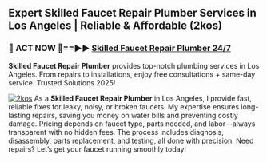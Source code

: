 ## Expert Skilled Faucet Repair Plumber Services in Los Angeles | Reliable & Affordable (2kos)  

<h3>🚿 ACT NOW 🌟==►► <a href="https://tinyurl.com/2ne6vx2x" rel="nofollow">Skilled Faucet Repair Plumber 24/7</a></h3>

**Skilled Faucet Repair Plumber** provides top-notch plumbing services in Los Angeles. From repairs to installations, enjoy free consultations + same-day service. Trusted Solutions 2025!

[![2kos](https://i.imgur.com/4PFF4AK.jpeg)](https://tinyurl.com/2ne6vx2x)
As a **Skilled Faucet Repair Plumber** in Los Angeles, I provide fast, reliable fixes for leaky, noisy, or broken faucets. My expertise ensures long-lasting repairs, saving you money on water bills and preventing costly damage. Pricing depends on faucet type, parts needed, and labor—always transparent with no hidden fees. The process includes diagnosis, disassembly, parts replacement, and testing, all done with precision. Need repairs? Let’s get your faucet running smoothly today!